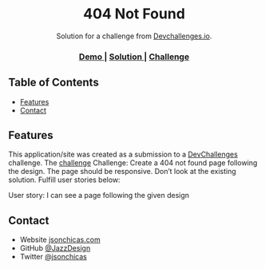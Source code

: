 <!-- Please update value in the {}  -->

<h1 align="center">404 Not Found</h1>

<div align="center">
   Solution for a challenge from  <a href="http://devchallenges.io" target="_blank">Devchallenges.io</a>.
</div>

<div align="center">
  <h3>
    <a href="https://jazzdesign.github.io/devchallenges-404-not-found/">
      Demo
    </a>
    <span> | </span>
    <a href="https://github.com/JazzDesign/devchallenges-404-not-found">
      Solution
    </a>
    <span> | </span>
    <a href="https://devchallenges.io/challenges/wBunSb7FPrIepJZAg0sY">
      Challenge
    </a>
  </h3>
</div>

<!-- TABLE OF CONTENTS -->

## Table of Contents
- [Features](#features)
- [Contact](#contact)

## Features

<!-- List the features of your application or follow the template. Don't share the figma file here :) -->

This application/site was created as a submission to a [DevChallenges](https://devchallenges.io/challenges) challenge. The [challenge](https://devchallenges.io/challenges/wBunSb7FPrIepJZAg0sY)
Challenge: Create a 404 not found page following the design. The page should be responsive. Don’t look at the existing solution. Fulfill user stories below:

User story: I can see a page following the given design


## Contact

- Website [jsonchicas.com](https://jsonchicas.com )
- GitHub [@JazzDesign](https://https://github.com/JazzDesign)
- Twitter [@jsonchicas](https://twitter.com/jsonchicas)
